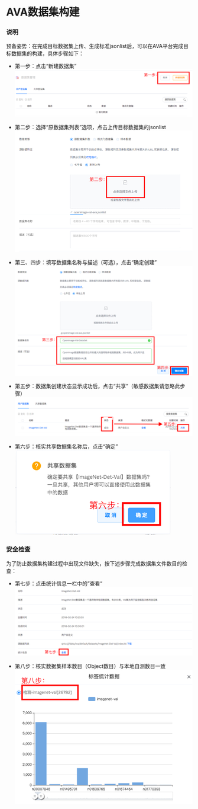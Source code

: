 # AVA数据集构建

### 说明
预备姿势：在完成目标数据集上传、生成标准jsonlist后，可以在AVA平台完成目标数据集的构建，具体步骤如下：

* 第一步：点击“新建数据集”
![teaser](ava-stage1.png)

* 第二步：选择“原数据集列表”选项，点击上传目标数据集的jsonlist
![teaser](ava-stage2.png)

* 第三、四步：填写数据集名称与描述（可选），点击“确定创建”
![teaser](ava-stage3-4.png)

* 第五步：数据集创建状态显示成功后，点击“共享”（敏感数据集请忽略此步骤）
![teaser](ava-stage5.png)

* 第六步：核实共享数据集名称后，点击“确定”
![teaser](ava-stage6.png)

### 安全检查
为了防止数据集构建过程中出现文件缺失，按下述步骤完成数据集文件数目的检查：

* 第七步：点击统计信息一栏中的”查看“
![teaser](ava-stage7.png)

* 第八步：核实数据集样本数目（Object数目）与本地自测数目一致
![teaser](ava-stage8.png)
